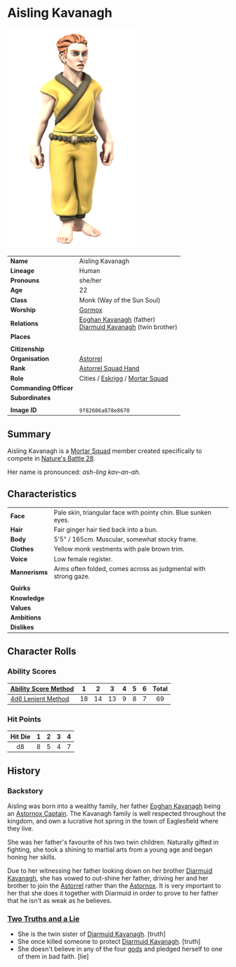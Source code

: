# Aisling Kavanagh

<img src="https://raw.githubusercontent.com/jesskelsall/astarus-images/main/characters/portraits/9f82606a878e8670.png" height="500" />

|||
| --- | --- |
| **Name** | Aisling Kavanagh | character.3
| **Lineage** | Human |
| **Pronouns** | she/her |
| **Age** | 22 |
| **Class** | Monk (Way of the Sun Soul) |
| **Worship** | [Gormox](../gods/deities/gormox.md) |
| **Relations** | [Eoghan Kavanagh](eoghan-kavanagh.md) (father)<br>[Diarmuid Kavanagh](diarmuid-kavanagh.md) (twin brother) |
| **Places** | |
|||
| **Citizenship** | |
| **Organisation** | [Astorrel](../organisations/astorrel/astorrel.md) |
| **Rank** | [Astorrel Squad Hand](../organisations/astorrel/ranks/astorrel-squad-hand.md) |
| **Role** | Cities / [Eskrigg](../places/cities/eskrigg.md) / [Mortar Squad](../organisations/astorrel/squads/mortar-squad.md) |
| **Commanding Officer** | |
| **Subordinates** | |
|||
| **Image ID** | `9f82606a878e8670` |

## Summary

Aisling Kavanagh is a [Mortar Squad](../organisations/astorrel/squads/mortar-squad.md) member created specifically to compete in [Nature's Battle 28](../storylines/ended/natures-battle-28.md).

Her name is pronounced: *ash-ling kav-an-ah*.

## Characteristics

| | |
| --- | --- |
| **Face** | Pale skin, triangular face with pointy chin. Blue sunken eyes. | characteristics.2
| **Hair** | Fair ginger hair tied back into a bun. |
| **Body** | 5'5" / 165cm. Muscular, somewhat stocky frame. |
| **Clothes** | Yellow monk vestments with pale brown trim. |
| **Voice** | Low female register. |
| **Mannerisms** | Arms often folded, comes across as judgmental with strong gaze. |
| | |
| **Quirks** | |
| **Knowledge** | |
| **Values** | |
| **Ambitions** | |
| **Dislikes** | |

## Character Rolls

### Ability Scores

| [Ability Score Method](../mechanics/ability-score-method/ability-score-method.md) | 1 | 2 | 3 | 4 | 5 | 6 | Total |
| --- |:---:|:---:|:---:|:---:|:---:|:---:|:---:|
| [4d6 Lenient Method](../mechanics/ability-score-method/4d6-lenient-method.md) | 18 | 14 | 13 | 9 | 8 | 7 | 69 |

### Hit Points

| Hit Die | 1 | 2 | 3 | 4 |
|:---:|:---:|:---:|:---:|:---:|
| d8 | 8 | 5 | 4 | 7 |

## History

### Backstory

Aisling was born into a wealthy family, her father [Eoghan Kavanagh](eoghan-kavanagh.md) being an [Astornox Captain](../organisations/astornox/ranks/astornox-captain.md). The Kavanagh family is well respected throughout the kingdom, and own a lucrative hot spring in the town of Eaglesfield where they live.

She was her father's favourite of his two twin children. Naturally gifted in fighting, she took a shining to martial arts from a young age and began honing her skills.

Due to her witnessing her father looking down on her brother [Diarmuid Kavanagh](diarmuid-kavanagh.md), she has vowed to out-shine her father, driving her and her brother to join the [Astorrel](../organisations/astorrel/astorrel.md) rather than the [Astornox](../organisations/astornox/astornox.md). It is very important to her that she does it together with Diarmuid in order to prove to her father that he isn't as weak as he believes.

### [Two Truths and a Lie](../mechanics/roleplay/two-truths-and-a-lie.md)

- She is the twin sister of [Diarmuid Kavanagh](diarmuid-kavanagh.md). [truth]
- She once killed someone to protect [Diarmuid Kavanagh](diarmuid-kavanagh.md). [truth]
- She doesn't believe in any of the four [gods](../gods/gods.md) and pledged herself to one of them in bad faith. [lie]
